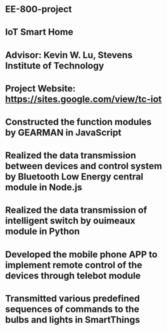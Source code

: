 # EE-800-project
# IoT Smart Home 
# Advisor: Kevin W. Lu, Stevens Institute of Technology
# Project Website: https://sites.google.com/view/tc-iot

# Constructed the function modules by GEARMAN in JavaScript
# Realized the data transmission between devices and control system by Bluetooth Low Energy central module in Node.js
# Realized the data transmission of intelligent switch by ouimeaux module in Python
# Developed the mobile phone APP to implement remote control of the devices through telebot module
# Transmitted various predefined sequences of commands to the bulbs and lights in SmartThings
